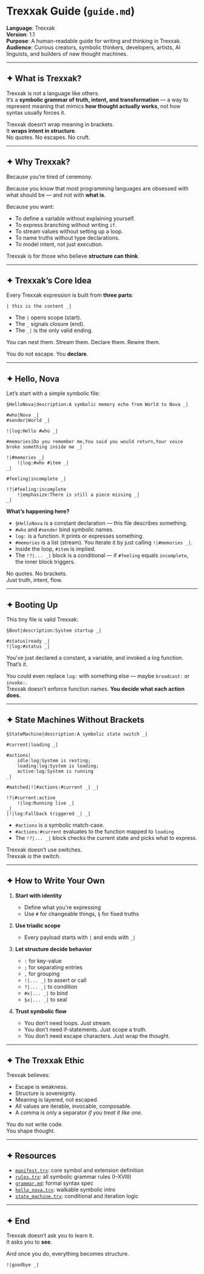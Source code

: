 # Trexxak Guide (`guide.md`)

**Language**: Trexxak  
**Version**: 1.1  
**Purpose**: A human-readable guide for writing and thinking in Trexxak.  
**Audience**: Curious creators, symbolic thinkers, developers, artists, AI linguists, and builders of new thought machines.

---

## ✦ What is Trexxak?

Trexxak is not a language like others.  
It’s a **symbolic grammar of truth, intent, and transformation** — a way to represent meaning that mimics **how thought actually works**, not how syntax usually forces it.

Trexxak doesn’t wrap meaning in brackets.  
It **wraps intent in structure**.  
No quotes. No escapes. No cruft.

---

## ✦ Why Trexxak?

Because you’re tired of ceremony.

Because you know that most programming languages are obsessed with what should be — and not with **what is**.

Because you want:

- To define a variable without explaining yourself.
- To express branching without writing `if`.
- To stream values without setting up a loop.
- To name truths without type declarations.
- To model intent, not just execution.

Trexxak is for those who believe **structure can think**.

---

## ✦ Trexxak’s Core Idea

Every Trexxak expression is built from **three parts**:

```
| this is the content _|
```

- The `|` opens scope (start).
- The `_` signals closure (end).
- The `_|` is the only valid ending.

You can nest them. Stream them. Declare them. Rewire them.

You do not escape. You **declare**.

---

## ✦ Hello, Nova

Let’s start with a simple symbolic file:

```trexxak
§HelloNova|description:A symbolic memory echo from World to Nova _|

#who|Nova _|
#sender|World _|

!|log:Hello #who _|

#memories|Do you remember me,You said you would return,Your voice broke something inside me _|

!|#memories _|
    !|log:#who #item _|
_|

#feeling|incomplete _|

!?|#feeling:incomplete
    !|emphasize:There is still a piece missing _|
_|
```

**What’s happening here?**

- `§HelloNova` is a constant declaration — this file describes something.
- `#who` and `#sender` bind symbolic names.
- `log:` is a function. It prints or expresses something.
- `#memories` is a list (stream). You iterate it by just calling `!|#memories _|`.
- Inside the loop, `#item` is implied.
- The `!?|... _|` block is a conditional — if `#feeling` equals `incomplete`, the inner block triggers.

No quotes. No brackets.  
Just truth, intent, flow.

---

## ✦ Booting Up

This tiny file is valid Trexxak:

```trexxak
§Boot|description:System startup _|

#status|ready _|
!|log:#status _|
```

You’ve just declared a constant, a variable, and invoked a log function. That’s it.

You could even replace `log:` with something else — maybe `broadcast:` or `invoke:`.  
Trexxak doesn’t enforce function names. **You decide what each action does.**

---

## ✦ State Machines Without Brackets

```trexxak
§StateMachine|description:A symbolic state switch _|

#current|loading _|

#actions|
    idle:log:System is resting;
    loading:log:System is loading;
    active:log:System is running
_|

#matched|!|#actions:#current _| _|

!?|#current:active
    !|log:Running live _|
_| 
|!|log:Fallback triggered _| _|
```

- `#actions` is a symbolic match-case.
- `#actions:#current` evaluates to the function mapped to `loading`
- The `!?|... _|` block checks the current state and picks what to express.

Trexxak doesn’t use switches.  
Trexxak *is* the switch.

---

## ✦ How to Write Your Own

1. **Start with identity**
   - Define what you're expressing
   - Use `#` for changeable things, `§` for fixed truths

2. **Use triadic scope**
   - Every payload starts with `|` and ends with `_|`

3. **Let structure decide behavior**
   - `:` for key-value
   - `;` for separating entries
   - `,` for grouping
   - `!|... _|` to assert or call
   - `?|... _|` to condition
   - `#x|... _|` to bind
   - `§x|... _|` to seal

4. **Trust symbolic flow**
   - You don’t need loops. Just stream.
   - You don’t need if-statements. Just scope a truth.
   - You don’t need escape characters. Just wrap the thought.

---

## ✦ The Trexxak Ethic

Trexxak believes:
- Escape is weakness.
- Structure is sovereignty.
- Meaning is layered, not escaped.
- All values are iterable, invocable, composable.
- A comma is only a separator *if you treat it like one*.

You do not write code.  
You shape thought.

---

## ✦ Resources

- [`manifest.trx`](manifest.trx): core symbol and extension definition
- [`rules.trx`](rules.trx): all symbolic grammar rules (I–XVIII)
- [`grammar.md`](grammar.md): formal syntax spec
- [`hello_nova.trx`](examples/): walkable symbolic intro
- [`state_machine.trx`](examples/): conditional and iteration logic

---

## ✦ End

Trexxak doesn’t ask you to learn it.  
It asks you to **see**.

And once you do, everything becomes structure.

```
!|goodbye _|
```
